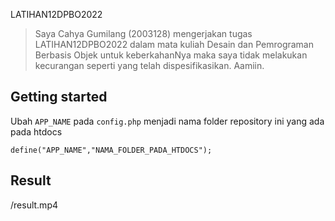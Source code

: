  LATIHAN12DPBO2022

>Saya Cahya Gumilang (2003128) mengerjakan tugas LATIHAN12DPBO2022 dalam mata kuliah Desain dan Pemrograman Berbasis Objek untuk keberkahanNya maka saya tidak melakukan kecurangan seperti yang telah dispesifikasikan. Aamiin.

## Getting started

Ubah `APP_NAME` pada `config.php` menjadi nama folder repository ini yang ada pada htdocs
```
define("APP_NAME","NAMA_FOLDER_PADA_HTDOCS");
```

## Result

/result.mp4
